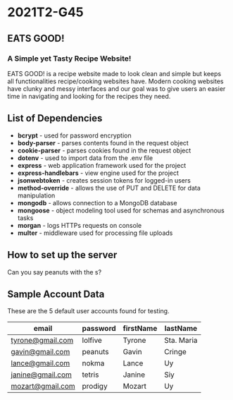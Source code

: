 # 2021T2-G45

## EATS GOOD!
### A **Simple** yet **Tasty** Recipe Website!

EATS GOOD! is a recipe website made to look clean and simple but keeps all functionalities recipe/cooking websites have. Modern cooking websites have clunky and messy interfaces and our goal was to give users an easier time in navigating and looking for the recipes they need. 

## List of Dependencies
* **bcrypt** - used for password encryption<br />
* **body-parser** -  parses contents found in the request object <br />
* **cookie-parser** - parses cookies found in the request object <br />
* **dotenv** - used to import data from the .env file<br />
* **express** - web application framework used for the project <br />
* **express-handlebars** - view engine used for the project <br />
* **jsonwebtoken** - creates session tokens for logged-in users<br />
* **method-override** - allows the use of PUT and DELETE for data manipulation <br />
* **mongodb** - allows connection to a MongoDB database<br />
* **mongoose** - object modeling tool used for schemas and asynchronous tasks<br />
* **morgan** - logs HTTPs requests on console <br />
* **multer** - middleware used for processing file uploads <br />

## How to set up the server
Can you say peanuts with the s?

## Sample Account Data
These are the 5 default user accounts found for testing.

email | password | firstName | lastName 
------------ | ------------- | ------------- | -------------
tyrone@gmail.com | lolfive | Tyrone | Sta. Maria
gavin@gmail.com | peanuts | Gavin | Cringe
lance@gmail.com | nokma | Lance | Uy
janine@gmail.com | tetris | Janine | Siy
mozart@gmail.com | prodigy | Mozart | Uy
## 